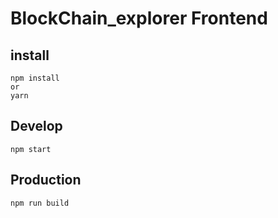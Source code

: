 # BlockChain_explorer Frontend

## install

```shell
npm install
or 
yarn
```
  

## Develop
```shell
npm start
```
  

## Production
```shell
npm run build
```
